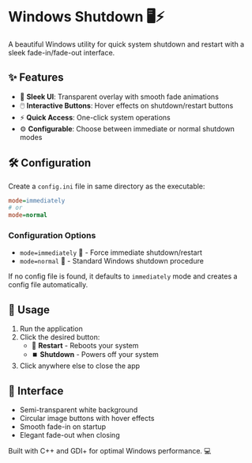# Windows Shutdown 🖥️⚡

A beautiful Windows utility for quick system shutdown and restart with a sleek fade-in/fade-out interface.

## ✨ Features

- 🎨 **Sleek UI**: Transparent overlay with smooth fade animations
- 🖱️ **Interactive Buttons**: Hover effects on shutdown/restart buttons
- ⚡ **Quick Access**: One-click system operations
- ⚙️ **Configurable**: Choose between immediate or normal shutdown modes

## 🛠️ Configuration

Create a `config.ini` file in same directory as the executable:

```ini
mode=immediately
# or
mode=normal
```

### Configuration Options

- `mode=immediately` 🚀 - Force immediate shutdown/restart
- `mode=normal` 🐢 - Standard Windows shutdown procedure

If no config file is found, it defaults to `immediately` mode and creates a config file automatically.

## 🎯 Usage

1. Run the application
2. Click the desired button:
   - 🔄 **Restart** - Reboots your system
   - ⏹️ **Shutdown** - Powers off your system
3. Click anywhere else to close the app

## 🎨 Interface

- Semi-transparent white background
- Circular image buttons with hover effects
- Smooth fade-in on startup
- Elegant fade-out when closing

Built with C++ and GDI+ for optimal Windows performance. 💻